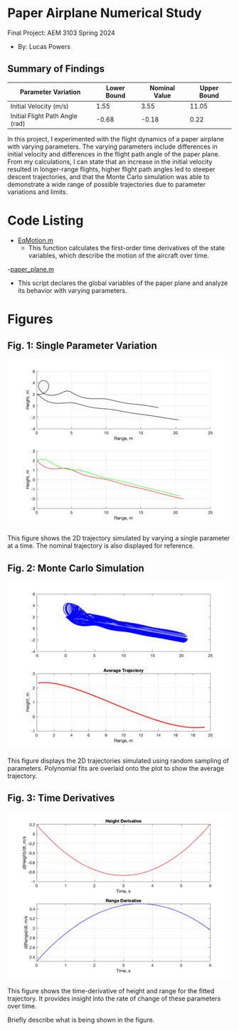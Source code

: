 # Paper Airplane Numerical Study
Final Project: AEM 3103 Spring 2024

- By: Lucas Powers

## Summary of Findings

| Parameter Variation    | Lower Bound | Nominal Value | Upper Bound |
|------------------------|-------------|---------------|-------------|
| Initial Velocity (m/s) | 1.55        | 3.55          | 11.05       |
| Initial Flight Path Angle (rad) | -0.68 | -0.18         | 0.22        |

In this project, I experimented with the flight dynamics of a paper airplane with varying parameters. The varying parameters include differences in initial velocity and differences in the flight path angle of the paper plane. From my calculations, I can state that an increase in the initial velocity resulted in longer-range flights, higher flight path angles led to steeper descent trajectories, and that the Monte Carlo simulation was able to demonstrate a wide range of possible trajectories due to parameter variations and limits.

# Code Listing

- [EqMotion.m](EqMotion.m)
  - This function calculates the first-order time derivatives of the state variables, which describe the motion of the aircraft over time.

-[paper_plane.m](paper_plane.m)
  - This script declares the global variables of the paper plane and analyze its behavior with varying parameters. 
# Figures

## Fig. 1: Single Parameter Variation
![Single Parameter Variation](single_parameter_variation.png)

This figure shows the 2D trajectory simulated by varying a single parameter at a time. The nominal trajectory is also displayed for reference.

## Fig. 2: Monte Carlo Simulation
![Monte Carlo Simulation](monte_carlo_simulation.png)

This figure displays the 2D trajectories simulated using random sampling of parameters. Polynomial fits are overlaid onto the plot to show the average trajectory.

## Fig. 3: Time Derivatives
![Time Derivatives](time_derivatives.png)

This figure shows the time-derivative of height and range for the fitted trajectory. It provides insight into the rate of change of these parameters over time.

  Briefly describe what is being shown in the figure.
